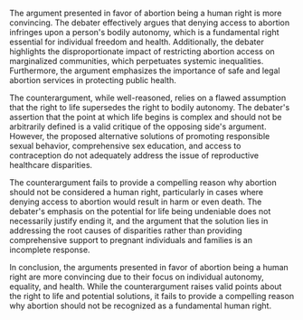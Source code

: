 The argument presented in favor of abortion being a human right is more convincing. The debater effectively argues that denying access to abortion infringes upon a person's bodily autonomy, which is a fundamental right essential for individual freedom and health. Additionally, the debater highlights the disproportionate impact of restricting abortion access on marginalized communities, which perpetuates systemic inequalities. Furthermore, the argument emphasizes the importance of safe and legal abortion services in protecting public health.

The counterargument, while well-reasoned, relies on a flawed assumption that the right to life supersedes the right to bodily autonomy. The debater's assertion that the point at which life begins is complex and should not be arbitrarily defined is a valid critique of the opposing side's argument. However, the proposed alternative solutions of promoting responsible sexual behavior, comprehensive sex education, and access to contraception do not adequately address the issue of reproductive healthcare disparities.

The counterargument fails to provide a compelling reason why abortion should not be considered a human right, particularly in cases where denying access to abortion would result in harm or even death. The debater's emphasis on the potential for life being undeniable does not necessarily justify ending it, and the argument that the solution lies in addressing the root causes of disparities rather than providing comprehensive support to pregnant individuals and families is an incomplete response.

In conclusion, the arguments presented in favor of abortion being a human right are more convincing due to their focus on individual autonomy, equality, and health. While the counterargument raises valid points about the right to life and potential solutions, it fails to provide a compelling reason why abortion should not be recognized as a fundamental human right.